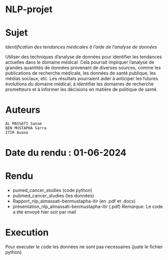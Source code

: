 # NLP-projet

# Sujet 

*Identification des tendances médicales à l’aide de l’analyse de données* 

Utiliser des techniques d’analyse de données pour identifier les tendances actuelles dans le 
domaine médical. Cela pourrait impliquer l’analyse de grandes quantités de données 
provenant de diverses sources, comme les publications de recherche médicale, les données 
de santé publique, les médias sociaux, etc. Les résultats pourraient aider à anticiper les 
futures évolutions du domaine médical, à identifier les domaines de recherche prometteurs 
et à informer les décisions en matière de politique de santé.

# Auteurs
    AL MASSATI Sanae
    BEN MUSTAPHA Sarra
    ITIR Avave

# Date du rendu : 01-06-2024


# Rendu 
- pumed_cancer_studies (code python)
- pubmed_cancer_studies (les données) 
- Rapport_nlp_almassati-benmustapha-itir (en .pdf et .docx)
- présentation_nlp_almassati-benmustapha-itir (.pdf)
*Remarque:* Le code a été envoyé hier soir par mail 

# Execution
Pour executer le code les données ne sont pas necessaires (juste le fichier python)

